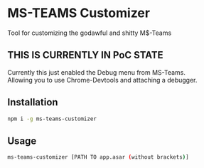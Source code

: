 # MS-TEAMS Customizer

Tool for customizing the godawful and shitty M$-Teams

## THIS IS CURRENTLY IN PoC STATE

Currently this just enabled the Debug menu from MS-Teams.  
Allowing you to use Chrome-Devtools and attaching a debugger.

## Installation

```bash
npm i -g ms-teams-customizer
```

## Usage

```bash
ms-teams-customizer [PATH TO app.asar (without brackets)]
```
